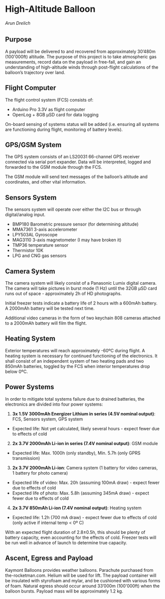High-Altitude Balloon
===
###### Arun Drelich

## Purpose

A payload will be delivered to and recovered from approximately 30’480m (100'000ft) altitude. The purpose of this project is to take atmospheric gas measurements, record data on the payload in free-fall, and gain an understanding of high-altitude winds through post-flight calculations of the balloon’s trajectory over land.

## Flight Computer

The flight control system (FCS) consists of:

* Arduino Pro 3.3V as flight computer
* OpenLog + 8GB µSD card for data logging

On-board sensing of systems status will be added (i.e. ensuring all systems are functioning during flight, monitoring of battery levels).

## GPS/GSM System

The GPS system consists of an LS20031 66-channel GPS receiver connected via serial port expander. Data will be interpreted, logged and forwarded to the GSM module through the FCS.

The GSM module will send text messages of the balloon’s altitude and coordinates, and other vital information.

## Sensors System

The sensors system will operate over either the I2C bus or through digital/analog input.

* BMP180 Barometric pressure sensor (for determining altitude)
* MMA7361 3-axis accelerometer
* LPY503AL Gyroscope
* MAG3110 3-axis magnetometer (I may have broken it)
* TMP36 temperature sensor
* Thermistor 10K
* LPG and CNG gas sensors

## Camera System

The camera system will likely consist of a Panasonic Lumix digital camera. The camera will take pictures in burst mode (1 Hz) until the 32GB µSD card runs out of space - approximately 2h of HD photographs.

Initial freezer tests indicate a battery life of 2 hours with a 600mAh battery. A 2000mAh battery will be tested next time.

Additional video cameras in the form of two keychain 808 cameras attached to a 2000mAh battery will film the flight.

## Heating System

Exterior temperatures will reach approximately -60ºC during flight. A heating system is necessary for continued functioning of the electronics. It shall consist of an independent system of two heating pads and two 850mAh batteries, toggled by the FCS when interior temperatures drop below 0ºC.

## Power Systems

In order to mitigate total systems failure due to drained batteries, the electronics are divided into four power systems:

1. **3x 1.5V 3000mAh Energizer Lithium in series (4.5V nominal output)**: FCS, Sensors system, GPS system
  * Expected life: Not yet calculated, likely several hours - expect fewer due to effects of cold
2. **2x 3.7V 2000mAh Li-ion in series (7.4V nominal output)**: GSM module
  * Expected life: Max. 1000h (only standby), Min. 5.7h (only GPRS transmission)
3. **2x 3.7V 2000mAh Li-ion**: Camera system (1 battery for video cameras, 1 battery for photo camera)
  * Expected life of video: Max. 20h (assuming 100mA draw) - expect fewer due to effects of cold
  * Expected life of photo: Max. 5.8h (assuming 345mA draw) - expect fewer due to effects of cold
4. **2x 3.7V 850mAh Li-ion (7.4V nominal output)**: Heating system
  * Expected life: 1.2h (700 mA draw) - expect fewer due to effects of cold (only active if internal temp < 0º C)

With an expected flight duration of 2.8±0.5h, this should be plenty of battery capacity, even accounting for the effects of cold. Freezer tests will be run well in advance of launch to determine true capacity.

## Ascent, Egress and Payload

Kaymont Balloons provides weather balloons. Parachute purchased from the-rocketman.com. Helium will be used for lift. The payload container will be insulated with styrofoam and mylar, and be cushioned with various forms of foam.
Natural egress should occur around 33’000m (100'000ft) when the balloon bursts. Payload mass will be approximately 1.2 kg.
